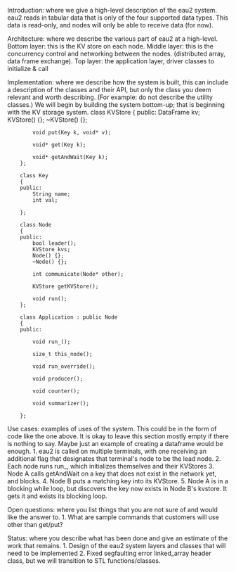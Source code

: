 Introduction: where we give a high-level description of the eau2 system.
    eau2 reads in tabular data that is only of the four supported data types. This data is read-only, and nodes will only be able to receive data (for now).

Architecture: where we describe the various part of eau2 at a high-level.
        Bottom layer: this is the KV store on each node.
        Middle layer: this is the concurrency control and networking between the nodes. (distributed array, data frame exchange).
        Top layer: the application layer, driver classes to initialize & call

Implementation: where we describe how the system is built, this can include a description of the classes and their API, but only the class you deem relevant and worth describing. (For example: do not describe the utility classes.)
    We will begin by building the system bottom-up; that is beginning with the KV storage system.
        class KVStore
        {
        public:
            DataFrame kv;
            KVStore() {};
            ~KVStore() {};

            void put(Key k, void* v);

            void* get(Key k);

            void* getAndWait(Key k);
        };

        class Key
        {
        public:
            String name;
            int val;

        };

        class Node
        {
        public:
            bool leader();
            KVStore kvs;
            Node() {};
            ~Node() {};

            int communicate(Node* other);

            KVStore getKVStore();

            void run();
        };

        class Application : public Node
        {
        public:
            
            void run_();

            size_t this_node();

            void run_override();

            void producer();

            void counter();

            void summarizer();

        };




Use cases: examples of uses of the system. This could be in the form of code like the one above. It is okay to leave this section mostly empty if there is nothing to say. Maybe just an example of creating a dataframe would be enough.
    1. eau2 is called on multiple terminals, with one receiving an additional flag that designates that terminal's node to be the lead node.
    2. Each node runs run_, which initializes themselves and their KVStores
    3. Node A calls getAndWait on a key that does not exist in the network yet, and blocks.
    4. Node B puts a matching key into its KVStore. 
    5. Node A is in a blocking while loop, but discovers the key now exists in Node B's kvstore. It gets it and exists its blocking loop.

Open questions: where you list things that you are not sure of and would like the answer to.
    1. What are sample commands that customers will use other than get/put?

Status: where you describe what has been done and give an estimate of the work that remains.
    1. Design of the eau2 system layers and classes that will need to be implemented 
    2. Fixed segfaulting error linked_array header class, but we will transition to STL functions/classes.